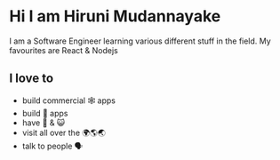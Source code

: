 # Hi I am Hiruni Mudannayake

I am a Software Engineer learning various different stuff in the field. My favourites are React & Nodejs

## I love to

- build commercial 🕸️ apps
- build 📱 apps
- have 🐶 & 😺
- visit all over the 🌍🌎🌏
- talk to people 🗣️
